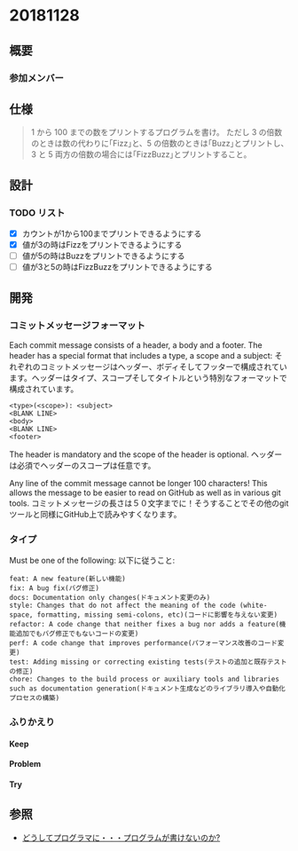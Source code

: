 # 20181128

## 概要

### 参加メンバー


## 仕様

> 1 から 100 までの数をプリントするプログラムを書け。
> ただし 3 の倍数のときは数の代わりに｢Fizz｣と、5 の倍数のときは｢Buzz｣とプリントし、3 と 5 両方の倍数の場合には｢FizzBuzz｣とプリントすること。

## 設計

### TODO リスト

- [x] カウントが1から100までプリントできるようにする
- [x] 値が3の時はFizzをプリントできるようにする
- [ ] 値が5の時はBuzzをプリントできるようにする
- [ ] 値が3と5の時はFizzBuzzをプリントできるようにする

## 開発

### コミットメッセージフォーマット

Each commit message consists of a header, a body and a footer. The header has a special format that includes a type, a scope and a subject:
それぞれのコミットメッセージはヘッダー、ボディそしてフッターで構成されています。ヘッダーはタイプ、スコープそしてタイトルという特別なフォーマットで構成されています。

```
<type>(<scope>): <subject>
<BLANK LINE>
<body>
<BLANK LINE>
<footer>
```

The header is mandatory and the scope of the header is optional.
ヘッダーは必須でヘッダーのスコープは任意です。

Any line of the commit message cannot be longer 100 characters! This allows the message to be easier to read on GitHub as well as in various git tools.
コミットメッセージの長さは５０文字までに！そうすることでその他のgitツールと同様にGitHub上で読みやすくなります。

### タイプ

Must be one of the following:
以下に従うこと:

    feat: A new feature(新しい機能)
    fix: A bug fix(バグ修正)
    docs: Documentation only changes(ドキュメント変更のみ)
    style: Changes that do not affect the meaning of the code (white-space, formatting, missing semi-colons, etc)(コードに影響を与えない変更)
    refactor: A code change that neither fixes a bug nor adds a feature(機能追加でもバグ修正でもないコードの変更)
    perf: A code change that improves performance(パフォーマンス改善のコード変更)
    test: Adding missing or correcting existing tests(テストの追加と既存テストの修正)
    chore: Changes to the build process or auxiliary tools and libraries such as documentation generation(ドキュメント生成などのライブラリ導入や自動化プロセスの構築)

### ふりかえり

#### Keep

#### Problem

#### Try

## 参照

- [どうしてプログラマに・・・プログラムが書けないのか?](http://www.aoky.net/articles/jeff_atwood/why_cant_programmers_program.htm)
